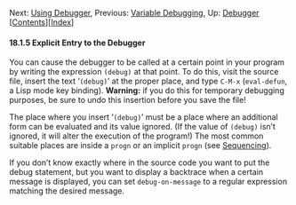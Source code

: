 <!-- This is the GNU Emacs Lisp Reference Manual
corresponding to Emacs version 27.2.

Copyright (C) 1990-1996, 1998-2021 Free Software Foundation,
Inc.

Permission is granted to copy, distribute and/or modify this document
under the terms of the GNU Free Documentation License, Version 1.3 or
any later version published by the Free Software Foundation; with the
Invariant Sections being "GNU General Public License," with the
Front-Cover Texts being "A GNU Manual," and with the Back-Cover
Texts as in (a) below.  A copy of the license is included in the
section entitled "GNU Free Documentation License."

(a) The FSF's Back-Cover Text is: "You have the freedom to copy and
modify this GNU manual.  Buying copies from the FSF supports it in
developing GNU and promoting software freedom." -->

<!-- Created by GNU Texinfo 6.7, http://www.gnu.org/software/texinfo/ -->

Next: [Using Debugger](Using-Debugger.html), Previous: [Variable Debugging](Variable-Debugging.html), Up: [Debugger](Debugger.html)   \[[Contents](index.html#SEC_Contents "Table of contents")]\[[Index](Index.html "Index")]

#### 18.1.5 Explicit Entry to the Debugger

You can cause the debugger to be called at a certain point in your program by writing the expression `(debug)` at that point. To do this, visit the source file, insert the text ‘`(debug)`’ at the proper place, and type `C-M-x` (`eval-defun`, a Lisp mode key binding). **Warning:** if you do this for temporary debugging purposes, be sure to undo this insertion before you save the file!

The place where you insert ‘`(debug)`’ must be a place where an additional form can be evaluated and its value ignored. (If the value of `(debug)` isn’t ignored, it will alter the execution of the program!) The most common suitable places are inside a `progn` or an implicit `progn` (see [Sequencing](Sequencing.html)).

If you don’t know exactly where in the source code you want to put the debug statement, but you want to display a backtrace when a certain message is displayed, you can set `debug-on-message` to a regular expression matching the desired message.
